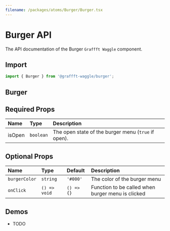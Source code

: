 ```yaml
---
filename: /packages/atoms/Burger/Burger.tsx
---
```


# Burger API

The API documentation of the Burger `Graffft Waggle` component.

## Import

```js
import { Burger } from '@graffft-waggle/burger';
```


## Burger

## Required Props

| Name | Type | Description |
|:-----|:-----|:------------|
| isOpen | `boolean` | The open state of the burger menu (`true` if open). |


## Optional Props

| Name | Type | Default | Description |
|:-----|:-----|:--------|:------------|
| `burgerColor` | `string` | `'#000'`  | The color of the burger menu |
| `onClick` | `() => void` | `() => {}`  | Function to be called when burger menu is clicked |


## Demos

- TODO